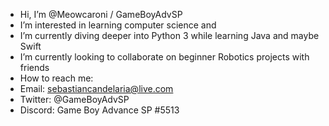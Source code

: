 - Hi, I’m @Meowcaroni / GameBoyAdvSP
- I’m interested in learning computer science and 
- I’m currently diving deeper into Python 3 while learning Java and maybe Swift
- I’m currently looking to collaborate on beginner Robotics projects with friends
- How to reach me:
- Email: sebastiancandelaria@live.com
- Twitter: @GameBoyAdvSP
- Discord: Game Boy Advance SP #5513

<!---
Meowcaroni/Meowcaroni is a ✨ special ✨ repository because its `README.md` (this file) appears on your GitHub profile.
You can click the Preview link to take a look at your changes.
--->
